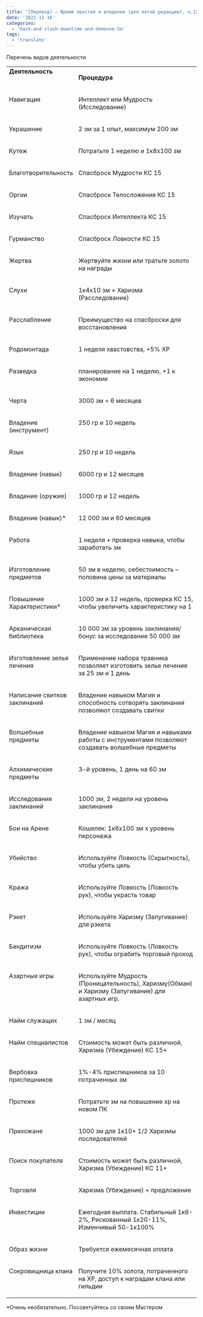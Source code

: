 ```yaml
---
title: '[Перевод] — Время простоя и владения (для пятой редакции), ч.12 — Деятельность во время простоя'
date: '2022-12-16'
categories:
  - 'hack-and-slash-downtime-and-demesne-5e'
tags:
  - 'translate'
---
```


Перечень видов деятельности

<table style="border-collapse:collapse" border="0"><colgroup><col style="width:156px"><col style="width:468px"></colgroup><tbody valign="top"><tr><td style="padding-left: 7px; padding-right: 7px"><strong>Деятельность</strong><p></p></td><td style="padding-left: 7px; padding-right: 7px"><p><strong>Процедура</strong></p></td></tr><tr><td style="padding-left: 7px; padding-right: 7px"><p>Навигация</p></td><td style="padding-left: 7px; padding-right: 7px"><p>Интеллект или Мудрость (Исследование)</p></td></tr><tr><td style="padding-left: 7px; padding-right: 7px"><p>Украшение</p></td><td style="padding-left: 7px; padding-right: 7px"><p>2 зм за 1 опыт, максимум 200 зм</p></td></tr><tr><td style="padding-left: 7px; padding-right: 7px"><p>Кутеж</p></td><td style="padding-left: 7px; padding-right: 7px"><p>Потратьте 1 неделю и 1к8x100 зм</p></td></tr><tr><td style="padding-left: 7px; padding-right: 7px"><p>Благотворительность</p></td><td style="padding-left: 7px; padding-right: 7px"><p>Спасброск Мудрости КС 15</p></td></tr><tr><td style="padding-left: 7px; padding-right: 7px"><p>Оргии</p></td><td style="padding-left: 7px; padding-right: 7px"><p>Спасброск Телосложения КС 15</p></td></tr><tr><td style="padding-left: 7px; padding-right: 7px"><p>Изучать</p></td><td style="padding-left: 7px; padding-right: 7px"><p>Спасброск Интеллекта КС 15</p></td></tr><tr><td style="padding-left: 7px; padding-right: 7px"><p>Гурманство</p></td><td style="padding-left: 7px; padding-right: 7px"><p>Спасброск Ловкости КС 15</p></td></tr><tr><td style="padding-left: 7px; padding-right: 7px"><p>Жертва</p></td><td style="padding-left: 7px; padding-right: 7px"><p>Жертвуйте жизни или тратьте золото на награды</p></td></tr><tr><td style="padding-left: 7px; padding-right: 7px"><p>Слухи</p></td><td style="padding-left: 7px; padding-right: 7px"><p>1к4x10 зм + Харизма (Расследование)</p></td></tr><tr><td style="padding-left: 7px; padding-right: 7px"><p>Расслабление</p></td><td style="padding-left: 7px; padding-right: 7px"><p>Преимущество на спасброски для восстановления</p></td></tr><tr><td style="padding-left: 7px; padding-right: 7px"><p>Родомонтада</p></td><td style="padding-left: 7px; padding-right: 7px"><p>1 неделя хвастовства, +5% XP</p></td></tr><tr><td style="padding-left: 7px; padding-right: 7px"><p>Разведка</p></td><td style="padding-left: 7px; padding-right: 7px"><p>планирование на 1 неделю, +1 к экономии</p></td></tr><tr><td style="padding-left: 7px; padding-right: 7px"><p>Черта</p></td><td style="padding-left: 7px; padding-right: 7px"><p>3000 зм + 6 месяцев</p></td></tr><tr><td style="padding-left: 7px; padding-right: 7px"><p>Владение (инструмент)</p></td><td style="padding-left: 7px; padding-right: 7px"><p>250 гр и 10 недель</p></td></tr><tr><td style="padding-left: 7px; padding-right: 7px"><p>Язык</p></td><td style="padding-left: 7px; padding-right: 7px"><p>250 гр и 10 недель</p></td></tr><tr><td style="padding-left: 7px; padding-right: 7px"><p>Владение (навык)</p></td><td style="padding-left: 7px; padding-right: 7px"><p>6000 гр и 12 месяцев</p></td></tr><tr><td style="padding-left: 7px; padding-right: 7px"><p>Владение (оружие)</p></td><td style="padding-left: 7px; padding-right: 7px"><p>1000 гр и 12 недель</p></td></tr><tr><td style="padding-left: 7px; padding-right: 7px"><p>Владение (навык)*</p></td><td style="padding-left: 7px; padding-right: 7px"><p>12 000 зм и 60 месяцев</p></td></tr><tr><td style="padding-left: 7px; padding-right: 7px"><p>Работа</p></td><td style="padding-left: 7px; padding-right: 7px"><p>1 неделя + проверка навыка, чтобы заработать зм</p></td></tr><tr><td style="padding-left: 7px; padding-right: 7px"><p>Изготовление предметов</p></td><td style="padding-left: 7px; padding-right: 7px"><p>50 зм в неделю, себестоимость – половина цены за материалы</p></td></tr><tr><td style="padding-left: 7px; padding-right: 7px"><p>Повышение Характеристики*</p></td><td style="padding-left: 7px; padding-right: 7px"><p>1000 зм и 12 недель, проверка КС 15, чтобы увеличить характеристику на 1</p></td></tr><tr><td style="padding-left: 7px; padding-right: 7px"><p>Арканическая библиотека</p></td><td style="padding-left: 7px; padding-right: 7px"><p>10 000 зм за уровень заклинания/ бонус за исследование 50 000 зм</p></td></tr><tr><td style="padding-left: 7px; padding-right: 7px"><p>Изготовление зелья лечения</p></td><td style="padding-left: 7px; padding-right: 7px"><p>Применение набора травника позволяет изготовить зелье лечение за 25 зм и 1 день</p></td></tr><tr><td style="padding-left: 7px; padding-right: 7px"><p>Написание свитков заклинаний</p></td><td style="padding-left: 7px; padding-right: 7px"><p>Владение навыком Магия и способность сотворять заклинания позволяют создавать свитки</p></td></tr><tr><td style="padding-left: 7px; padding-right: 7px"><p>Волшебные предметы</p></td><td style="padding-left: 7px; padding-right: 7px"><p>Владение навыком Магия и навыками работы с инструментами позволяют создавать волшебные предметы</p></td></tr><tr><td style="padding-left: 7px; padding-right: 7px"><p>Алхимические предметы</p></td><td style="padding-left: 7px; padding-right: 7px"><p>3-й уровень, 1 день на 60 зм</p></td></tr><tr><td style="padding-left: 7px; padding-right: 7px"><p>Исследование заклинаний</p></td><td style="padding-left: 7px; padding-right: 7px"><p>1000 зм, 2 недели на уровень заклинания</p></td></tr><tr><td style="padding-left: 7px; padding-right: 7px"><p>Бои на Арене</p></td><td style="padding-left: 7px; padding-right: 7px"><p>Кошелек: 1к6x100 зм x уровень персонажа</p></td></tr><tr><td style="padding-left: 7px; padding-right: 7px"><p>Убийство</p></td><td style="padding-left: 7px; padding-right: 7px"><p>Используйте Ловкость (Скрытность), чтобы убить цель</p></td></tr><tr><td style="padding-left: 7px; padding-right: 7px"><p>Кража</p></td><td style="padding-left: 7px; padding-right: 7px"><p>Используйте Ловкость (Ловкость рук), чтобы украсть товар</p></td></tr><tr><td style="padding-left: 7px; padding-right: 7px"><p>Рэкет</p></td><td style="padding-left: 7px; padding-right: 7px"><p>Используйте Харизму (Запугивание) для рэкета</p></td></tr><tr><td style="padding-left: 7px; padding-right: 7px"><p>Бандитизм</p></td><td style="padding-left: 7px; padding-right: 7px"><p>Используйте Ловкость (Ловкость рук), чтобы ограбить торговый проход</p></td></tr><tr><td style="padding-left: 7px; padding-right: 7px"><p>Азартные игры</p></td><td style="padding-left: 7px; padding-right: 7px"><p>Используйте Мудрость (Проницательность), Харизму(Обман) и Харизму (Запугивание) для азартных игр.</p></td></tr><tr><td style="padding-left: 7px; padding-right: 7px"><p>Найм служащих</p></td><td style="padding-left: 7px; padding-right: 7px"><p>1 зм / месяц</p></td></tr><tr><td style="padding-left: 7px; padding-right: 7px"><p>Найм специалистов</p></td><td style="padding-left: 7px; padding-right: 7px"><p>Стоимость может быть различной, Харизма (Убеждение) КС 15+</p></td></tr><tr><td style="padding-left: 7px; padding-right: 7px"><p>Вербовка приспешников</p></td><td style="padding-left: 7px; padding-right: 7px"><p>1%-4% приспешников за 10 потраченных зм</p></td></tr><tr><td style="padding-left: 7px; padding-right: 7px"><p>Протеже</p></td><td style="padding-left: 7px; padding-right: 7px"><p>Потратьте зм на повышение xp на новом ПК</p></td></tr><tr><td style="padding-left: 7px; padding-right: 7px"><p>Прихожане</p></td><td style="padding-left: 7px; padding-right: 7px"><p>1000 зм для 1к10+ 1/2 Харизмы последователей</p></td></tr><tr><td style="padding-left: 7px; padding-right: 7px"><p>Поиск покупателя</p></td><td style="padding-left: 7px; padding-right: 7px"><p>Стоимость может быть различной, Харизма (Убеждение) КС 11+</p></td></tr><tr><td style="padding-left: 7px; padding-right: 7px"><p>Торговля</p></td><td style="padding-left: 7px; padding-right: 7px"><p>Харизма (Убеждение) + предложение</p></td></tr><tr><td style="padding-left: 7px; padding-right: 7px"><p>Инвестиции</p></td><td style="padding-left: 7px; padding-right: 7px"><p>Ежегодная выплата. Стабильный 1к6-2%, Рискованный 1к20-11%, Изменчивый 50-1к100%</p></td></tr><tr><td style="padding-left: 7px; padding-right: 7px"><p>Образ жизни</p></td><td style="padding-left: 7px; padding-right: 7px"><p>Требуется ежемесячная оплата</p></td></tr><tr><td style="padding-left: 7px; padding-right: 7px"><p>Сокровищница клана</p></td><td style="padding-left: 7px; padding-right: 7px"><p>Получите 10% золота, потраченного на XP, доступ к наградам клана или гильдии</p></td></tr></tbody></table>

\*Очень необязательно. Посоветуйтесь со своим Мастером
